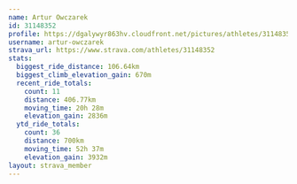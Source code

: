 ```yaml
---
name: Artur Owczarek
id: 31148352
profile: https://dgalywyr863hv.cloudfront.net/pictures/athletes/31148352/15906846/1/large.jpg
username: artur-owczarek
strava_url: https://www.strava.com/athletes/31148352
stats:
  biggest_ride_distance: 106.64km
  biggest_climb_elevation_gain: 670m
  recent_ride_totals:
    count: 11
    distance: 406.77km
    moving_time: 20h 28m
    elevation_gain: 2836m
  ytd_ride_totals:
    count: 36
    distance: 700km
    moving_time: 52h 37m
    elevation_gain: 3932m
layout: strava_member
--- 
```

